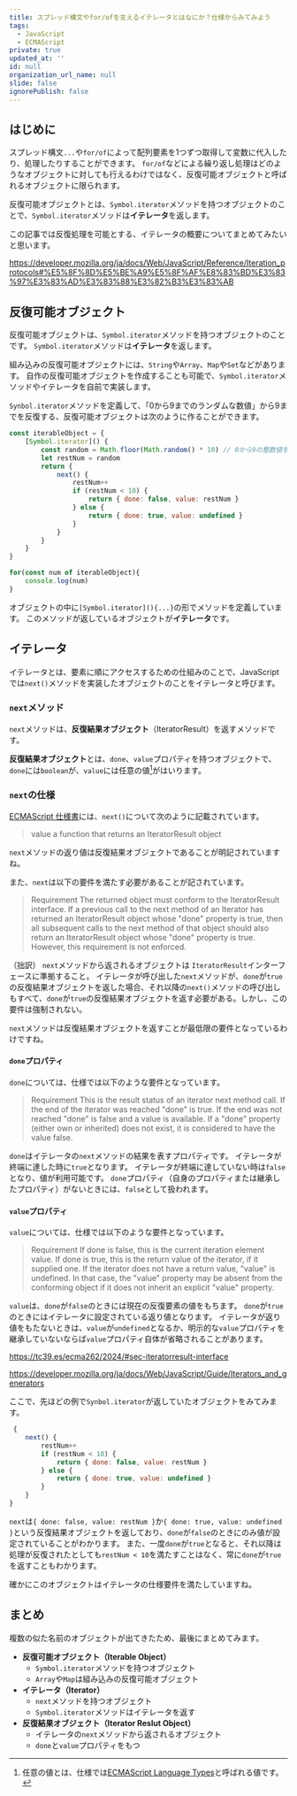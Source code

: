 ```yaml
---
title: スプレッド構文やfor/ofを支えるイテレータとはなにか？仕様からみてみよう
tags:
  - JavaScript
  - ECMAScript
private: true
updated_at: ''
id: null
organization_url_name: null
slide: false
ignorePublish: false
---
```

## はじめに
スプレッド構文`...`や`for/of`によって配列要素を1つずつ取得して変数に代入したり、処理したりすることができます。
`for/of`などによる繰り返し処理はどのようなオブジェクトに対しても行えるわけではなく、反復可能オブジェクトと呼ばれるオブジェクトに限られます。

反復可能オブジェクトとは、`Symbol.iterator`メソッドを持つオブジェクトのことで、`Symbol.iterator`メソッドは**イテレータ**を返します。

この記事では反復処理を可能とする、イテレータの概要についてまとめてみたいと思います。

https://developer.mozilla.org/ja/docs/Web/JavaScript/Reference/Iteration_protocols#%E5%8F%8D%E5%BE%A9%E5%8F%AF%E8%83%BD%E3%83%97%E3%83%AD%E3%83%88%E3%82%B3%E3%83%AB

## 反復可能オブジェクト
反復可能オブジェクトは、`Symbol.iterator`メソッドを持つオブジェクトのことです。
`Symbol.iterator`メソッドは**イテレータ**を返します。

組み込みの反復可能オブジェクトには、`String`や`Array`、`Map`や`Set`などがあります。
自作の反復可能オブジェクトを作成することも可能で、`Symbol.iterator`メソッドやイテレータを自前で実装します。

`Synbol.iterator`メソッドを定義して、「0から9までのランダムな数値」から9までを反復する、反復可能オブジェクトは次のように作ることができます。
```js
const iterableObject = {
    [Symbol.iterator]() {
        const random = Math.floor(Math.random() * 10) // 0から9の整数値をランダムに生成
        let restNum = random
        return {
            next() {
                restNum++
                if (restNum < 10) {
                    return { done: false, value: restNum }
                } else {
                    return { done: true, value: undefined }
                }
            }
        }
    }
}

for(const num of iterableObject){
    console.log(num)
}
```
オブジェクトの中に`[Symbol.iterator](){...}`の形でメソッドを定義しています。
このメソッドが返しているオブジェクトが**イテレータ**です。


## イテレータ
イテレータとは、要素に順にアクセスするための仕組みのことで、JavaScript では`next()`メソッドを実装したオブジェクトのことをイテレータと呼びます。
### `next`メソッド
`next`メソッドは、**反復結果オブジェクト**（IteratorResult）を返すメソッドです。

**反復結果オブジェクト**とは、`done`、`value`プロパティを持つオブジェクトで、`done`には`boolean`が、`value`には任意の値[^1]がはいります。

### `next`の仕様
[ECMAScript 仕様書](https://tc39.es/ecma262/2024/#sec-iterator-interface)には、`next()`について次のように記載されています。

>value
>a function that returns an IteratorResult object

`next`メソッドの返り値は反復結果オブジェクトであることが明記されていますね。

また、`next`は以下の要件を満たす必要があることが記されています。
>Requirement
>The returned object must conform to the IteratorResult interface. If a previous call to the next method of an Iterator has returned an IteratorResult object whose "done" property is true, then all subsequent calls to the next method of that object should also return an IteratorResult object whose "done" property is true. However, this requirement is not enforced.

（拙訳）
`next`メソッドから返されるオブジェクトは `IteratorResult`インターフェースに準拠すること。 
イテレータが呼び出した`next`メソッドが、`done`が`true`の反復結果オブジェクトを返した場合、それ以降の`next()`メソッドの呼び出しもすべて、`done`が`true`の反復結果オブジェクトを返す必要がある。しかし、この要件は強制されない。

`next`メソッドは反復結果オブジェクトを返すことが最低限の要件となっているわけですね。

#### `done`プロパティ
`done`については、仕様では以下のような要件となっています。
>Requirement
>This is the result status of an iterator next method call. If the end of the iterator was reached "done" is true. If the end was not reached "done" is false and a value is available. If a "done" property (either own or inherited) does not exist, it is considered to have the value false.

`done`はイテレータの`next`メソッドの結果を表すプロパティです。
イテレータが終端に達した時に`true`となります。
イテレータが終端に達していない時は`false`となり、値が利用可能です。
`done`プロパティ（自身のプロパティまたは継承したプロパティ）がないときには、`false`として扱われます。

#### `value`プロパティ
`value`については、仕様では以下のような要件となっています。
>Requirement
>If done is false, this is the current iteration element value. If done is true, this is the return value of the iterator, if it supplied one. If the iterator does not have a return value, "value" is undefined. In that case, the "value" property may be absent from the conforming object if it does not inherit an explicit "value" property.

`value`は、`done`が`false`のときには現在の反復要素の値をもちます。
`done`が`true`のときにはイテレータに設定されている返り値となります。
イテレータが返り値をもたないときは、`value`が`undefined`となるか、明示的な`value`プロパティを継承していないならば`value`プロパティ自体が省略されることがあります。

https://tc39.es/ecma262/2024/#sec-iteratorresult-interface

https://developer.mozilla.org/ja/docs/Web/JavaScript/Guide/Iterators_and_generators

ここで、先ほどの例で`Synbol.iterator`が返していたオブジェクトをみてみます。
```js
 {
    next() {
        restNum++
        if (restNum < 10) {
            return { done: false, value: restNum }
        } else {
            return { done: true, value: undefined }
        }
    }
}
```
`next`は`{ done: false, value: restNum }`か`{ done: true, value: undefined }`という反復結果オブジェクトを返しており、`done`が`false`のときにのみ値が設定されていることがわかります。
また、一度`done`が`true`となると、それ以降は処理が反復されたとしても`restNum < 10`を満たすことはなく、常に`done`が`true`を返すこともわかります。

確かにこのオブジェクトはイテレータの仕様要件を満たしていますね。

## まとめ
複数の似た名前のオブジェクトが出てきたため、最後にまとめてみます。
- **反復可能オブジェクト（Iterable Object）**
  - `Symbol.iterator`メソッドを持つオブジェクト
  - `Array`や`Map`は組み込みの反復可能オブジェクト
- **イテレータ（Iterator）**
  - `next`メソッドを持つオブジェクト
  - `Symbol.iterator`メソッドはイテレータを返す
- **反復結果オブジェクト（Iterator Reslut Object）**
  - イテレータの`next`メソッドから返されるオブジェクト
  - `done`と`value`プロパティをもつ


[^1]: 任意の値とは、仕様では[ECMAScript Language Types](https://tc39.es/ecma262/2024/#sec-ecmascript-language-types)と呼ばれる値です。